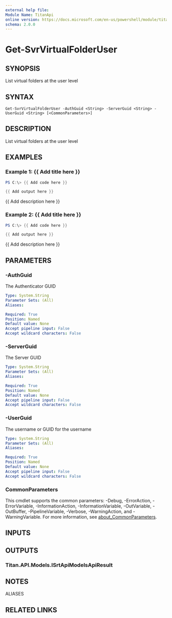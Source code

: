 ```yaml
---
external help file:
Module Name: TitanApi
online version: https://docs.microsoft.com/en-us/powershell/module/titanapi/get-svrvirtualfolderuser
schema: 2.0.0
---
```


# Get-SvrVirtualFolderUser

## SYNOPSIS
List virtual folders at the user level

## SYNTAX

```
Get-SvrVirtualFolderUser -AuthGuid <String> -ServerGuid <String> -UserGuid <String> [<CommonParameters>]
```

## DESCRIPTION
List virtual folders at the user level

## EXAMPLES

### Example 1: {{ Add title here }}
```powershell
PS C:\> {{ Add code here }}

{{ Add output here }}
```

{{ Add description here }}

### Example 2: {{ Add title here }}
```powershell
PS C:\> {{ Add code here }}

{{ Add output here }}
```

{{ Add description here }}

## PARAMETERS

### -AuthGuid
The Authenticator GUID

```yaml
Type: System.String
Parameter Sets: (All)
Aliases:

Required: True
Position: Named
Default value: None
Accept pipeline input: False
Accept wildcard characters: False
```

### -ServerGuid
The Server GUID

```yaml
Type: System.String
Parameter Sets: (All)
Aliases:

Required: True
Position: Named
Default value: None
Accept pipeline input: False
Accept wildcard characters: False
```

### -UserGuid
The username or GUID for the username

```yaml
Type: System.String
Parameter Sets: (All)
Aliases:

Required: True
Position: Named
Default value: None
Accept pipeline input: False
Accept wildcard characters: False
```

### CommonParameters
This cmdlet supports the common parameters: -Debug, -ErrorAction, -ErrorVariable, -InformationAction, -InformationVariable, -OutVariable, -OutBuffer, -PipelineVariable, -Verbose, -WarningAction, and -WarningVariable. For more information, see [about_CommonParameters](http://go.microsoft.com/fwlink/?LinkID=113216).

## INPUTS

## OUTPUTS

### Titan.API.Models.ISrtApiModelsApiResult

## NOTES

ALIASES

## RELATED LINKS

